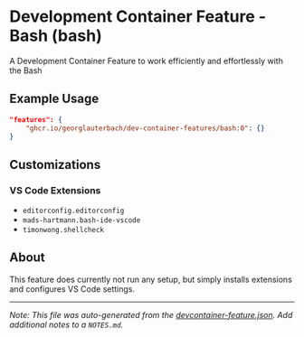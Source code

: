 
# Development Container Feature - Bash (bash)

A Development Container Feature to work efficiently and effortlessly with the Bash

## Example Usage

```json
"features": {
    "ghcr.io/georglauterbach/dev-container-features/bash:0": {}
}
```



## Customizations

### VS Code Extensions

- `editorconfig.editorconfig`
- `mads-hartmann.bash-ide-vscode`
- `timonwong.shellcheck`

## About

This feature does currently not run any setup, but simply installs extensions and configures VS Code settings.


---

_Note: This file was auto-generated from the [devcontainer-feature.json](https://github.com/georglauterbach/dev-container-features/blob/main/src/bash/devcontainer-feature.json).  Add additional notes to a `NOTES.md`._
